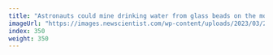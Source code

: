 ```yaml
---
title: "Astronauts could mine drinking water from glass beads on the moon"
imageUrl: "https://images.newscientist.com/wp-content/uploads/2023/03/27154841/SEI_149862284.jpg?width=788"
index: 350
weight: 350
---
```

